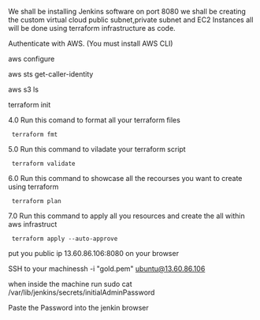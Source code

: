 We shall be installing Jenkins software on port 8080
we shall be creating the custom virtual cloud public subnet,private subnet and EC2 Instances all will be done using terraform infrastructure as code.

Authenticate with AWS.
(You must install AWS CLI)

aws configure

aws sts get-caller-identity

aws s3 ls

terraform init

4.0  Run this comand to format all your terraform files

     terraform fmt



5.0  Run this command to viladate your terraform script

     terraform validate



6.0  Run this command to showcase all the recourses you want to create using terraform

     terraform plan

     

7.0  Run this command to apply all you resources and create the all within aws infrastruct

     terraform apply --auto-approve

     
put you public ip 13.60.86.106:8080 on your browser

SSH to your machinessh -i "gold.pem" ubuntu@13.60.86.106

when inside the machine run 
sudo cat /var/lib/jenkins/secrets/initialAdminPassword

Paste the Password into the jenkin browser